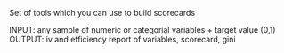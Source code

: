 Set of tools which you can use to build scorecards

INPUT: any sample of numeric or categorial variables + target value (0,1) 
OUTPUT: iv and efficiency report of variables, scorecard, gini

